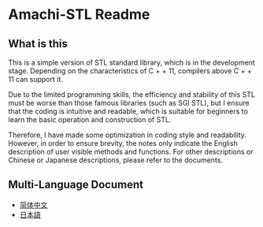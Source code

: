 # Amachi-STL Readme

## What is this

This is a simple version of STL standard library, which is in the development stage. Depending on the characteristics of C + + 11, compilers above C + + 11 can support it.

Due to the limited programming skills, the efficiency and stability of this STL must be worse than those famous libraries (such as SGI STL), but I ensure that the coding is intuitive and readable, which is suitable for beginners to learn the basic operation and construction of STL.

Therefore, I have made some optimization in coding style and readability. However, in order to ensure brevity, the notes only indicate the English description of user visible methods and functions. For other descriptions or Chinese or Japanese descriptions, please refer to the documents.

## Multi-Language Document

- [简体中文](Document/cn/readme.md)
- [日本語](Document/jp/readme.md)